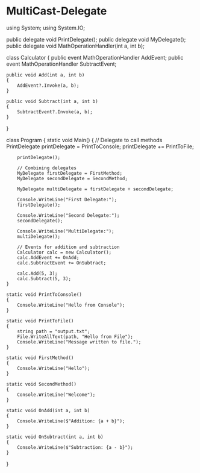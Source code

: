 # MultiCast-Delegate
using System;
using System.IO;

public delegate void PrintDelegate();
public delegate void MyDelegate();
public delegate void MathOperationHandler(int a, int b);

class Calculator
{
    public event MathOperationHandler AddEvent;
    public event MathOperationHandler SubtractEvent;

    public void Add(int a, int b)
    {
        AddEvent?.Invoke(a, b);
    }

    public void Subtract(int a, int b)
    {
        SubtractEvent?.Invoke(a, b);
    }
}

class Program
{
    static void Main()
    {
        // Delegate to call methods
        PrintDelegate printDelegate = PrintToConsole;
        printDelegate += PrintToFile;

        printDelegate();

        // Combining delegates
        MyDelegate firstDelegate = FirstMethod;
        MyDelegate secondDelegate = SecondMethod;
        
        MyDelegate multiDelegate = firstDelegate + secondDelegate;

        Console.WriteLine("First Delegate:");
        firstDelegate();

        Console.WriteLine("Second Delegate:");
        secondDelegate();

        Console.WriteLine("MultiDelegate:");
        multiDelegate();

        // Events for addition and subtraction
        Calculator calc = new Calculator();
        calc.AddEvent += OnAdd;
        calc.SubtractEvent += OnSubtract;

        calc.Add(5, 3);
        calc.Subtract(5, 3);
    }

    static void PrintToConsole()
    {
        Console.WriteLine("Hello from Console");
    }

    static void PrintToFile()
    {
        string path = "output.txt";
        File.WriteAllText(path, "Hello from File");
        Console.WriteLine("Message written to file.");
    }

    static void FirstMethod()
    {
        Console.WriteLine("Hello");
    }

    static void SecondMethod()
    {
        Console.WriteLine("Welcome");
    }

    static void OnAdd(int a, int b)
    {
        Console.WriteLine($"Addition: {a + b}");
    }

    static void OnSubtract(int a, int b)
    {
        Console.WriteLine($"Subtraction: {a - b}");
    }
}
